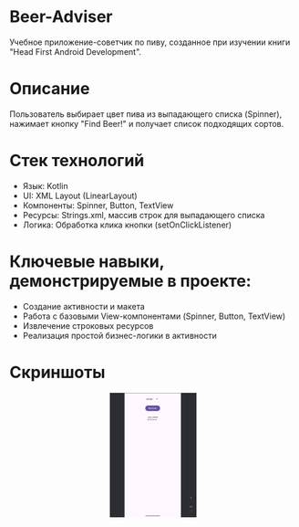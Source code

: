 # Beer-Adviser
Учебное приложение-советчик по пиву, созданное при изучении книги "Head First Android Development".

# Описание
Пользователь выбирает цвет пива из выпадающего списка (Spinner), нажимает кнопку "Find Beer!" и получает список подходящих сортов.

# Стек технологий
- Язык: Kotlin
- UI: XML Layout (LinearLayout)
- Компоненты: Spinner, Button, TextView
- Ресурсы: Strings.xml, массив строк для выпадающего списка
- Логика: Обработка клика кнопки (setOnClickListener)

# Ключевые навыки, демонстрируемые в проекте:
- Создание активности и макета
- Работа с базовыми View-компонентами (Spinner, Button, TextView)
- Извлечение строковых ресурсов
- Реализация простой бизнес-логики в активности

# Скриншоты
<p align="center">
  <img src="screenshots/beer_list_example.png" width="30%" />
</p>
